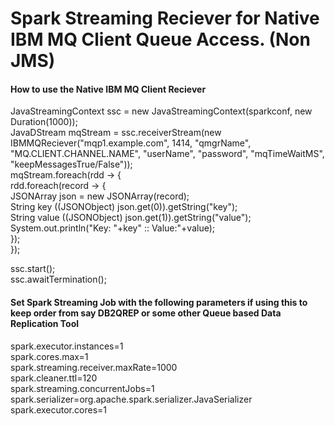 # Spark Streaming Reciever for Native IBM MQ Client Queue Access. (Non JMS)  
#### How to use the Native IBM MQ Client Reciever  
  
JavaStreamingContext ssc = new JavaStreamingContext(sparkconf, new Duration(1000));  
JavaDStream<String> mqStream = ssc.receiverStream(new IBMMQReciever("mqp1.example.com", 1414, "qmgrName", "MQ.CLIENT.CHANNEL.NAME", "userName", "password", "mqTimeWaitMS", "keepMessagesTrue/False"));  
mqStream.foreach(rdd -> {  
   rdd.foreach(record -> {  
   	JSONArray json = new JSONArray(record);  
   	String key ((JSONObject) json.get(0)).getString("key");  
   	String value ((JSONObject) json.get(1)).getString("value");  
   	System.out.println("Key: "+key" :: Value:"+value);  
   });  
});  
  
ssc.start();  
ssc.awaitTermination();  
 

#### Set Spark Streaming Job with the following parameters if using this to keep order from say DB2QREP or some other Queue based Data Replication Tool  
spark.executor.instances=1  
spark.cores.max=1  
spark.streaming.receiver.maxRate=1000  
spark.cleaner.ttl=120  
spark.streaming.concurrentJobs=1  
spark.serializer=org.apache.spark.serializer.JavaSerializer  
spark.executor.cores=1  
